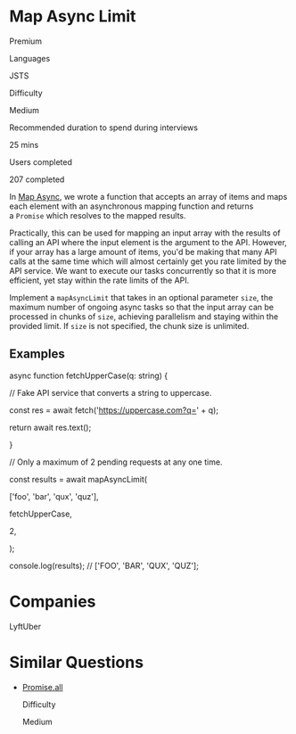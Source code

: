 # Map Async Limit

Premium

Languages

JSTS

Difficulty

Medium

Recommended duration to spend during interviews

25 mins

Users completed

207 completed

In [Map Async](https://www.greatfrontend.com/questions/javascript/map-async), we wrote a function that accepts an array of items and maps each element with an asynchronous mapping function and returns a `Promise` which resolves to the mapped results.

Practically, this can be used for mapping an input array with the results of calling an API where the input element is the argument to the API. However, if your array has a large amount of items, you'd be making that many API calls at the same time which will almost certainly get you rate limited by the API service. We want to execute our tasks concurrently so that it is more efficient, yet stay within the rate limits of the API.

Implement a `mapAsyncLimit` that takes in an optional parameter `size`, the maximum number of ongoing async tasks so that the input array can be processed in chunks of `size`, achieving parallelism and staying within the provided limit. If `size` is not specified, the chunk size is unlimited.

## Examples

async function fetchUpperCase(q: string) {

  // Fake API service that converts a string to uppercase.

  const res = await fetch('https://uppercase.com?q=' + q);

  return await res.text();

}

// Only a maximum of 2 pending requests at any one time.

const results = await mapAsyncLimit(

  ['foo', 'bar', 'qux', 'quz'],

  fetchUpperCase,

  2,

);

console.log(results); // ['FOO', 'BAR', 'QUX', 'QUZ'];

# Companies

LyftUber

# Similar Questions

- [Promise.all](https://www.greatfrontend.com/questions/javascript/promise-all)
    
    Difficulty
    
    Medium